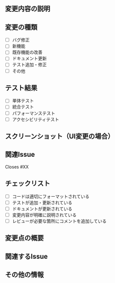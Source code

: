 ## 変更内容の説明
<!-- このプルリクエストで何を変更したのか説明してください -->

## 変更の種類
- [ ] バグ修正
- [ ] 新機能
- [ ] 既存機能の改善
- [ ] ドキュメント更新
- [ ] テスト追加・修正
- [ ] その他

## テスト結果
- [ ] 単体テスト
- [ ] 統合テスト
- [ ] パフォーマンステスト
- [ ] アクセシビリティテスト

## スクリーンショット（UI変更の場合）
<!-- 変更前後のスクリーンショットを添付 -->

## 関連Issue
<!-- 関連するIssue番号を記載 -->
Closes #XX

## チェックリスト
- [ ] コードは適切にフォーマットされている
- [ ] テストが追加・更新されている
- [ ] ドキュメントが更新されている
- [ ] 変更内容が明確に説明されている
- [ ] レビューが必要な箇所にコメントを追加している

## 変更点の概要
<!-- 変更点を簡潔に説明してください -->

## 関連するIssue
<!-- 関連するIssueがある場合はリンクを貼ってください。例：#(issue番号) -->

## その他の情報
<!-- レビュアーに知っておいてほしいことがあれば、ここに追加してください --> 